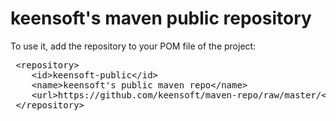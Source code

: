 # keensoft's maven public repository

To use it, add the repository to your POM file of the project:

<pre>
 &lt;repository&gt;
    &lt;id&gt;keensoft-public&lt;/id&gt;
    &lt;name&gt;keensoft's public maven repo&lt;/name&gt;
    &lt;url&gt;https://github.com/keensoft/maven-repo/raw/master/&lt;/url&gt;
 &lt;/repository&gt;
</pre>
